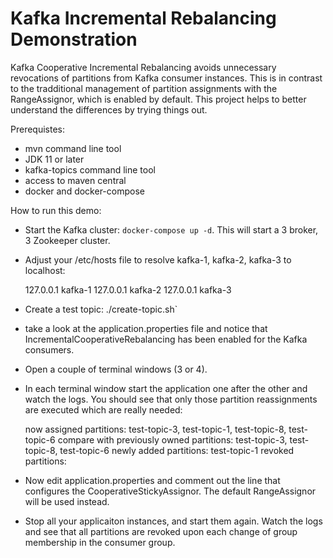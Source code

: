 # Kafka Incremental Rebalancing Demonstration

Kafka Cooperative Incremental Rebalancing avoids unnecessary revocations of partitions from Kafka consumer instances. This is in contrast to the tradditional management of partition assignments with the RangeAssignor, which is enabled by default. This project helps to better understand the differences by trying things out. 

Prerequistes:
* mvn command line tool
* JDK 11 or later
* kafka-topics command line tool
* access to maven central 
* docker and docker-compose

How to run this demo: 

* Start the Kafka cluster: `docker-compose up -d`. This will start a 3 broker, 3 Zookeeper cluster. 
* Adjust your /etc/hosts file to resolve kafka-1, kafka-2, kafka-3 to localhost: 

   127.0.0.1 kafka-1
   127.0.0.1 kafka-2
   127.0.0.1 kafka-3

* Create a test topic: ./create-topic.sh`
* take a look at the application.properties file and notice that IncrementalCooperativeRebalancing has been enabled for the Kafka consumers. 
* Open a couple of terminal windows (3 or 4). 
* In each terminal window start the application one after the other and watch the logs. 
  You should see that only those partition reassignments are executed which are really 
  needed:

    now assigned partitions: test-topic-3, test-topic-1, test-topic-8, test-topic-6
    compare with previously owned partitions: test-topic-3, test-topic-8, test-topic-6
    newly added partitions: test-topic-1
    revoked partitions:

* Now edit application.properties and comment out the line that configures the CooperativeStickyAssignor. The default RangeAssignor will be used instead. 
* Stop all your applicaiton instances, and start them again. Watch the logs and see that all partitions are revoked upon each change of group membership in the consumer group. 
